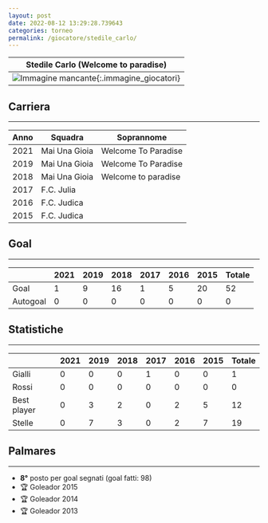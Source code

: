 ```yaml
---
layout: post
date: 2022-08-12 13:29:28.739643
categories: torneo
permalink: /giocatore/stedile_carlo/
---
```

<link rel='stylesheets' href='./../assets/giocatori.css'>

| Stedile Carlo (Welcome to paradise) |
|:-----:|
| ![Immagine mancante]('./../../assets/giocatori/stedile_carlo.png){:.immagine_giocatori} |


## Carriera
----

|Anno|Squadra|Soprannome|
|:---:|---|---|
|2021|Mai Una Gioia|Welcome To Paradise|
|2019|Mai Una Gioia|Welcome To Paradise|
|2018|Mai Una Gioia|Welcome to paradise|
|2017|F.C. Julia||
|2016|F.C. Judica||
|2015|F.C. Judica||


## Goal
----

| |2021|2019|2018|2017|2016|2015| Totale |
|---|---|---|---|---|---|---|---|
|Goal|1|9|16|1|5|20|52|
|Autogoal|0|0|0|0|0|0|0|


## Statistiche
----

| |2021|2019|2018|2017|2016|2015| Totale |
|---|---|---|---|---|---|---|---|
|Gialli|0|0|0|1|0|0|1|
|Rossi|0|0|0|0|0|0|0|
|Best player|0|3|2|0|2|5|12|
|Stelle|0|7|3|0|2|7|19|


## Palmares
----

- **8°** posto per goal segnati (goal fatti: 98)
- 🏆 Goleador 2015
- 🏆 Goleador 2014
- 🏆 Goleador 2013